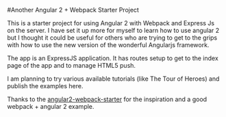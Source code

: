 #Another Angular 2 + Webpack Starter Project

This is a starter project for using Angular 2 with Webpack and Express Js on the server. I have set it up more for myself to learn how to use angular 2 but I thought it could be useful for others who are trying to get to the grips with how to use the new version of the wonderful Angularjs framework.

The app is an ExpressJS application. It has routes setup to get to the index page of the app and to manage HTML5 push.

I am planning to try various available tutorials (like The Tour of Heroes) and publish the examples here.

Thanks to the [angular2-webpack-starter](https://github.com/AngularClass/angular2-webpack-starter) for the inspiration and a good webpack + angular 2 example.